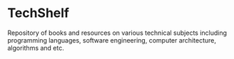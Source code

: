 # TechShelf
Repository of books and resources on various technical subjects including programming languages, software engineering, computer architecture, algorithms and etc.
